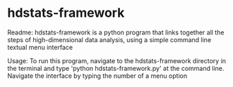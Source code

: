hdstats-framework
=================

Readme: 
    hdstats-framework is a python program that links together all the steps of high-dimensional data analysis, using a simple command line textual menu interface


Usage:
    To run this program, navigate to the hdstats-framework directory in the terminal and type 'python hdstats-framework.py' at the command line. Navigate the interface by typing the number of a menu option

